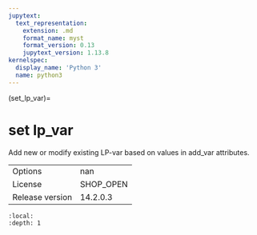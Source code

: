 ```yaml
---
jupytext:
  text_representation:
    extension: .md
    format_name: myst
    format_version: 0.13
    jupytext_version: 1.13.8
kernelspec:
  display_name: 'Python 3'
  name: python3
---
```


(set_lp_var)=
# set lp_var
Add new or modify existing LP-var based on values in add_var attributes.

|   |   |
|---|---|
|Options|nan|
|License|SHOP_OPEN|
|Release version|14.2.0.3|

```{contents}
:local:
:depth: 1
```





